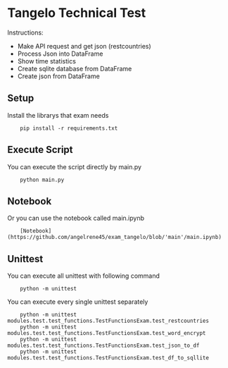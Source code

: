 # Tangelo Technical Test

Instructions:

- Make API request and get json (restcountries)
- Process Json into DataFrame
- Show time statistics
- Create sqlite database from DataFrame
- Create json from DataFrame

## Setup
Install the librarys that exam needs
```
    pip install -r requirements.txt
```

## Execute Script
You can execute the script directly by main.py
```
    python main.py
```

## Notebook
Or you can use the notebook called main.ipynb
```
    [Notebook](https://github.com/angelrene45/exam_tangelo/blob/'main'/main.ipynb)
```

## Unittest
You can execute all unittest with following command
```
    python -m unittest
```
You can execute every single unittest separately
```
    python -m unittest modules.test.test_functions.TestFunctionsExam.test_restcountries
    python -m unittest modules.test.test_functions.TestFunctionsExam.test_word_encrypt
    python -m unittest modules.test.test_functions.TestFunctionsExam.test_json_to_df
    python -m unittest modules.test.test_functions.TestFunctionsExam.test_df_to_sqllite
```
